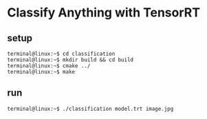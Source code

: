 
# Classify Anything with TensorRT

## setup

```console
terminal@linux:~$ cd classification
terminal@linux:~$ mkdir build && cd build
terminal@linux:~$ cmake ../ 
terminal@linux:~$ make 
```

## run
```console
terminal@linux:~$ ./classification model.trt image.jpg
```